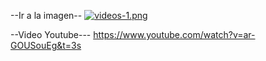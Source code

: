 --Ir a la imagen--
[![videos-1.png](https://i.postimg.cc/nr1R2hmF/videos-1.png)](https://postimg.cc/MfvmKxtN)

--Video Youtube---
https://www.youtube.com/watch?v=ar-GOUSouEg&t=3s
